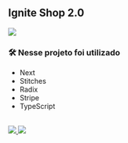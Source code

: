 ## Ignite Shop 2.0
<img src="https://user-images.githubusercontent.com/71772559/190881447-a8d8fd7f-72b0-4477-9e72-4cb58d8fd825.png" align="center" />

### 🛠️ Nesse projeto foi utilizado

* Next
* Stitches
* Radix
* Stripe
* TypeScript

<br />

<a href="https://ignite-shop.vercel.app/" target="_blank">
<img src="https://user-images.githubusercontent.com/71772559/178192066-d52e0cf7-906e-4baa-80f3-4b49dde153c0.png" />
</a>

<a href="https://www.figma.com/file/FxlDRKOmznBbTH8DsTgnZU/Ignite-Shop-2.0/duplicate" target="_blank">
<img src="https://user-images.githubusercontent.com/71772559/178192253-4fe4757c-de57-4878-a38c-a483c25670b1.png" />
</a>

